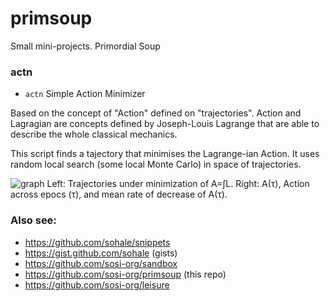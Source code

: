 # primsoup

Small mini-projects. Primordial Soup

### actn
* `actn`
Simple Action Minimizer

Based on the concept of "Action" defined on "trajectories".
Action and Lagragian are concepts defined by Joseph-Louis Lagrange that are able to describe the whole classical mechanics.

This script finds a tajectory that minimises the Lagrange-ian Action.
It uses random local search (some local Monte Carlo) in space of trajectories.

![graph](https://repository-images.githubusercontent.com/35192229/e892816d-3a9a-46d5-8730-037e30ac9b39)
Left: Trajectories under minimization of A=∫L.
Right: A(τ), Action across epocs (τ), and mean rate of decrease of A(τ).

### Also see:
* https://github.com/sohale/snippets
* https://gist.github.com/sohale (gists)
* https://github.com/sosi-org/sandbox
* https://github.com/sosi-org/primsoup (this repo)
* https://github.com/sosi-org/leisure
